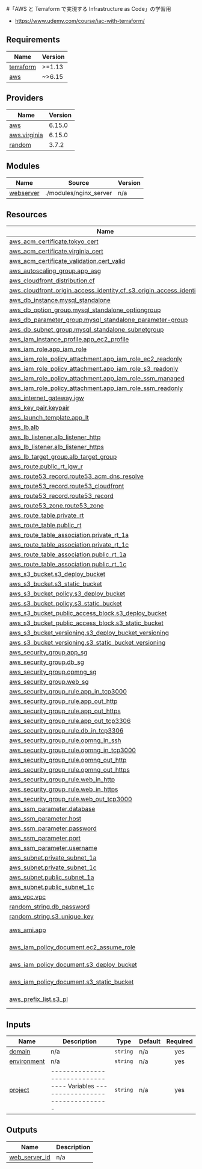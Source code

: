 #「AWS と Terraform で実現する Infrastructure as Code」の学習用

- https://www.udemy.com/course/iac-with-terraform/

<!-- BEGIN_TF_DOCS -->
## Requirements

| Name | Version |
|------|---------|
| <a name="requirement_terraform"></a> [terraform](#requirement\_terraform) | >=1.13 |
| <a name="requirement_aws"></a> [aws](#requirement\_aws) | ~>6.15 |

## Providers

| Name | Version |
|------|---------|
| <a name="provider_aws"></a> [aws](#provider\_aws) | 6.15.0 |
| <a name="provider_aws.virginia"></a> [aws.virginia](#provider\_aws.virginia) | 6.15.0 |
| <a name="provider_random"></a> [random](#provider\_random) | 3.7.2 |

## Modules

| Name | Source | Version |
|------|--------|---------|
| <a name="module_webserver"></a> [webserver](#module\_webserver) | ./modules/nginx_server | n/a |

## Resources

| Name | Type |
|------|------|
| [aws_acm_certificate.tokyo_cert](https://registry.terraform.io/providers/hashicorp/aws/latest/docs/resources/acm_certificate) | resource |
| [aws_acm_certificate.virginia_cert](https://registry.terraform.io/providers/hashicorp/aws/latest/docs/resources/acm_certificate) | resource |
| [aws_acm_certificate_validation.cert_valid](https://registry.terraform.io/providers/hashicorp/aws/latest/docs/resources/acm_certificate_validation) | resource |
| [aws_autoscaling_group.app_asg](https://registry.terraform.io/providers/hashicorp/aws/latest/docs/resources/autoscaling_group) | resource |
| [aws_cloudfront_distribution.cf](https://registry.terraform.io/providers/hashicorp/aws/latest/docs/resources/cloudfront_distribution) | resource |
| [aws_cloudfront_origin_access_identity.cf_s3_origin_access_identity](https://registry.terraform.io/providers/hashicorp/aws/latest/docs/resources/cloudfront_origin_access_identity) | resource |
| [aws_db_instance.mysql_standalone](https://registry.terraform.io/providers/hashicorp/aws/latest/docs/resources/db_instance) | resource |
| [aws_db_option_group.mysql_standalone_optiongroup](https://registry.terraform.io/providers/hashicorp/aws/latest/docs/resources/db_option_group) | resource |
| [aws_db_parameter_group.mysql_standalone_parameter-group](https://registry.terraform.io/providers/hashicorp/aws/latest/docs/resources/db_parameter_group) | resource |
| [aws_db_subnet_group.mysql_standalone_subnetgroup](https://registry.terraform.io/providers/hashicorp/aws/latest/docs/resources/db_subnet_group) | resource |
| [aws_iam_instance_profile.app_ec2_profile](https://registry.terraform.io/providers/hashicorp/aws/latest/docs/resources/iam_instance_profile) | resource |
| [aws_iam_role.app_iam_role](https://registry.terraform.io/providers/hashicorp/aws/latest/docs/resources/iam_role) | resource |
| [aws_iam_role_policy_attachment.app_iam_role_ec2_readonly](https://registry.terraform.io/providers/hashicorp/aws/latest/docs/resources/iam_role_policy_attachment) | resource |
| [aws_iam_role_policy_attachment.app_iam_role_s3_readonly](https://registry.terraform.io/providers/hashicorp/aws/latest/docs/resources/iam_role_policy_attachment) | resource |
| [aws_iam_role_policy_attachment.app_iam_role_ssm_managed](https://registry.terraform.io/providers/hashicorp/aws/latest/docs/resources/iam_role_policy_attachment) | resource |
| [aws_iam_role_policy_attachment.app_iam_role_ssm_readonly](https://registry.terraform.io/providers/hashicorp/aws/latest/docs/resources/iam_role_policy_attachment) | resource |
| [aws_internet_gateway.igw](https://registry.terraform.io/providers/hashicorp/aws/latest/docs/resources/internet_gateway) | resource |
| [aws_key_pair.keypair](https://registry.terraform.io/providers/hashicorp/aws/latest/docs/resources/key_pair) | resource |
| [aws_launch_template.app_lt](https://registry.terraform.io/providers/hashicorp/aws/latest/docs/resources/launch_template) | resource |
| [aws_lb.alb](https://registry.terraform.io/providers/hashicorp/aws/latest/docs/resources/lb) | resource |
| [aws_lb_listener.alb_listener_http](https://registry.terraform.io/providers/hashicorp/aws/latest/docs/resources/lb_listener) | resource |
| [aws_lb_listener.alb_listener_https](https://registry.terraform.io/providers/hashicorp/aws/latest/docs/resources/lb_listener) | resource |
| [aws_lb_target_group.alb_target_group](https://registry.terraform.io/providers/hashicorp/aws/latest/docs/resources/lb_target_group) | resource |
| [aws_route.public_rt_igw_r](https://registry.terraform.io/providers/hashicorp/aws/latest/docs/resources/route) | resource |
| [aws_route53_record.route53_acm_dns_resolve](https://registry.terraform.io/providers/hashicorp/aws/latest/docs/resources/route53_record) | resource |
| [aws_route53_record.route53_cloudfront](https://registry.terraform.io/providers/hashicorp/aws/latest/docs/resources/route53_record) | resource |
| [aws_route53_record.route53_record](https://registry.terraform.io/providers/hashicorp/aws/latest/docs/resources/route53_record) | resource |
| [aws_route53_zone.route53_zone](https://registry.terraform.io/providers/hashicorp/aws/latest/docs/resources/route53_zone) | resource |
| [aws_route_table.private_rt](https://registry.terraform.io/providers/hashicorp/aws/latest/docs/resources/route_table) | resource |
| [aws_route_table.public_rt](https://registry.terraform.io/providers/hashicorp/aws/latest/docs/resources/route_table) | resource |
| [aws_route_table_association.private_rt_1a](https://registry.terraform.io/providers/hashicorp/aws/latest/docs/resources/route_table_association) | resource |
| [aws_route_table_association.private_rt_1c](https://registry.terraform.io/providers/hashicorp/aws/latest/docs/resources/route_table_association) | resource |
| [aws_route_table_association.public_rt_1a](https://registry.terraform.io/providers/hashicorp/aws/latest/docs/resources/route_table_association) | resource |
| [aws_route_table_association.public_rt_1c](https://registry.terraform.io/providers/hashicorp/aws/latest/docs/resources/route_table_association) | resource |
| [aws_s3_bucket.s3_deploy_bucket](https://registry.terraform.io/providers/hashicorp/aws/latest/docs/resources/s3_bucket) | resource |
| [aws_s3_bucket.s3_static_bucket](https://registry.terraform.io/providers/hashicorp/aws/latest/docs/resources/s3_bucket) | resource |
| [aws_s3_bucket_policy.s3_deploy_bucket](https://registry.terraform.io/providers/hashicorp/aws/latest/docs/resources/s3_bucket_policy) | resource |
| [aws_s3_bucket_policy.s3_static_bucket](https://registry.terraform.io/providers/hashicorp/aws/latest/docs/resources/s3_bucket_policy) | resource |
| [aws_s3_bucket_public_access_block.s3_deploy_bucket](https://registry.terraform.io/providers/hashicorp/aws/latest/docs/resources/s3_bucket_public_access_block) | resource |
| [aws_s3_bucket_public_access_block.s3_static_bucket](https://registry.terraform.io/providers/hashicorp/aws/latest/docs/resources/s3_bucket_public_access_block) | resource |
| [aws_s3_bucket_versioning.s3_deploy_bucket_versioning](https://registry.terraform.io/providers/hashicorp/aws/latest/docs/resources/s3_bucket_versioning) | resource |
| [aws_s3_bucket_versioning.s3_static_bucket_versioning](https://registry.terraform.io/providers/hashicorp/aws/latest/docs/resources/s3_bucket_versioning) | resource |
| [aws_security_group.app_sg](https://registry.terraform.io/providers/hashicorp/aws/latest/docs/resources/security_group) | resource |
| [aws_security_group.db_sg](https://registry.terraform.io/providers/hashicorp/aws/latest/docs/resources/security_group) | resource |
| [aws_security_group.opmng_sg](https://registry.terraform.io/providers/hashicorp/aws/latest/docs/resources/security_group) | resource |
| [aws_security_group.web_sg](https://registry.terraform.io/providers/hashicorp/aws/latest/docs/resources/security_group) | resource |
| [aws_security_group_rule.app_in_tcp3000](https://registry.terraform.io/providers/hashicorp/aws/latest/docs/resources/security_group_rule) | resource |
| [aws_security_group_rule.app_out_http](https://registry.terraform.io/providers/hashicorp/aws/latest/docs/resources/security_group_rule) | resource |
| [aws_security_group_rule.app_out_https](https://registry.terraform.io/providers/hashicorp/aws/latest/docs/resources/security_group_rule) | resource |
| [aws_security_group_rule.app_out_tcp3306](https://registry.terraform.io/providers/hashicorp/aws/latest/docs/resources/security_group_rule) | resource |
| [aws_security_group_rule.db_in_tcp3306](https://registry.terraform.io/providers/hashicorp/aws/latest/docs/resources/security_group_rule) | resource |
| [aws_security_group_rule.opmng_in_ssh](https://registry.terraform.io/providers/hashicorp/aws/latest/docs/resources/security_group_rule) | resource |
| [aws_security_group_rule.opmng_in_tcp3000](https://registry.terraform.io/providers/hashicorp/aws/latest/docs/resources/security_group_rule) | resource |
| [aws_security_group_rule.opmng_out_http](https://registry.terraform.io/providers/hashicorp/aws/latest/docs/resources/security_group_rule) | resource |
| [aws_security_group_rule.opmng_out_https](https://registry.terraform.io/providers/hashicorp/aws/latest/docs/resources/security_group_rule) | resource |
| [aws_security_group_rule.web_in_http](https://registry.terraform.io/providers/hashicorp/aws/latest/docs/resources/security_group_rule) | resource |
| [aws_security_group_rule.web_in_https](https://registry.terraform.io/providers/hashicorp/aws/latest/docs/resources/security_group_rule) | resource |
| [aws_security_group_rule.web_out_tcp3000](https://registry.terraform.io/providers/hashicorp/aws/latest/docs/resources/security_group_rule) | resource |
| [aws_ssm_parameter.database](https://registry.terraform.io/providers/hashicorp/aws/latest/docs/resources/ssm_parameter) | resource |
| [aws_ssm_parameter.host](https://registry.terraform.io/providers/hashicorp/aws/latest/docs/resources/ssm_parameter) | resource |
| [aws_ssm_parameter.password](https://registry.terraform.io/providers/hashicorp/aws/latest/docs/resources/ssm_parameter) | resource |
| [aws_ssm_parameter.port](https://registry.terraform.io/providers/hashicorp/aws/latest/docs/resources/ssm_parameter) | resource |
| [aws_ssm_parameter.username](https://registry.terraform.io/providers/hashicorp/aws/latest/docs/resources/ssm_parameter) | resource |
| [aws_subnet.private_subnet_1a](https://registry.terraform.io/providers/hashicorp/aws/latest/docs/resources/subnet) | resource |
| [aws_subnet.private_subnet_1c](https://registry.terraform.io/providers/hashicorp/aws/latest/docs/resources/subnet) | resource |
| [aws_subnet.public_subnet_1a](https://registry.terraform.io/providers/hashicorp/aws/latest/docs/resources/subnet) | resource |
| [aws_subnet.public_subnet_1c](https://registry.terraform.io/providers/hashicorp/aws/latest/docs/resources/subnet) | resource |
| [aws_vpc.vpc](https://registry.terraform.io/providers/hashicorp/aws/latest/docs/resources/vpc) | resource |
| [random_string.db_password](https://registry.terraform.io/providers/hashicorp/random/latest/docs/resources/string) | resource |
| [random_string.s3_unique_key](https://registry.terraform.io/providers/hashicorp/random/latest/docs/resources/string) | resource |
| [aws_ami.app](https://registry.terraform.io/providers/hashicorp/aws/latest/docs/data-sources/ami) | data source |
| [aws_iam_policy_document.ec2_assume_role](https://registry.terraform.io/providers/hashicorp/aws/latest/docs/data-sources/iam_policy_document) | data source |
| [aws_iam_policy_document.s3_deploy_bucket](https://registry.terraform.io/providers/hashicorp/aws/latest/docs/data-sources/iam_policy_document) | data source |
| [aws_iam_policy_document.s3_static_bucket](https://registry.terraform.io/providers/hashicorp/aws/latest/docs/data-sources/iam_policy_document) | data source |
| [aws_prefix_list.s3_pl](https://registry.terraform.io/providers/hashicorp/aws/latest/docs/data-sources/prefix_list) | data source |

## Inputs

| Name | Description | Type | Default | Required |
|------|-------------|------|---------|:--------:|
| <a name="input_domain"></a> [domain](#input\_domain) | n/a | `string` | n/a | yes |
| <a name="input_environment"></a> [environment](#input\_environment) | n/a | `string` | n/a | yes |
| <a name="input_project"></a> [project](#input\_project) | -------------------------------- Variables -------------------------------- | `string` | n/a | yes |

## Outputs

| Name | Description |
|------|-------------|
| <a name="output_web_server_id"></a> [web\_server\_id](#output\_web\_server\_id) | n/a |
<!-- END_TF_DOCS -->